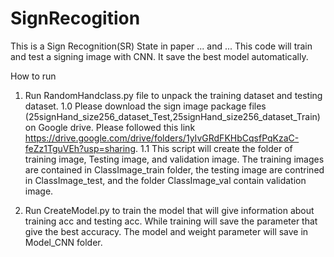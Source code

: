 # SignRecogition
This is a Sign Recognition(SR) State in paper ... and ...
This code will train and test a signing image with CNN. It save the best model automatically.

How to run
1. Run RandomHandclass.py file to unpack the training dataset and testing dataset.
  1.0 Please download the sign image package files (25signHand_size256_dataset_Test,25signHand_size256_dataset_Train) on Google drive. Please followed this link https://drive.google.com/drive/folders/1yIvGRdFKHbCqsfPqKzaC-feZz1TguVEh?usp=sharing.
  1.1 This script will create the folder of training image, Testing image, and validation image. The training images are contained in ClassImage_train folder, the testing image are contrined in ClassImage_test, and the folder ClassImage_val contain validation image.
  
2. Run CreateModel.py to train the model that will give information about training acc and testing acc. While training will save the parameter that give the best accuracy. The model and weight parameter will save in Model_CNN folder.


